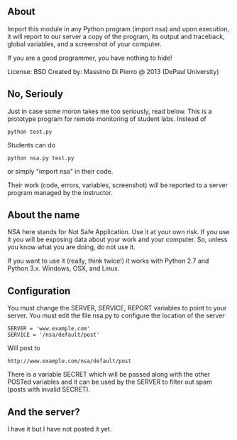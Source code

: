 ## About

Import this module in any Python program (import nsa)
and upon execution, it will report to our server a copy of
the program, its output and traceback, global variables, and a 
screenshot of your computer.

If you are a good programmer, you have nothing to hide!

License: BSD
Created by: Massimo Di Pierro @ 2013 (DePaul University)

## No, Seriouly

Just in case some moron takes me too seriously, read below.
This is a prototype program for remote monitoring of student labs.
Instead of 

    python test.py

Students can do

    python nsa.py test.py

or simply "import nsa" in their code.
     
Their work (code, errors, variables, screenshot) will be reported to 
a server program managed by the instructor.

## About the name
  
NSA here stands for Not Safe Application. Use it at your own risk. If you use it you will be exposing data about your work and your computer. So, unless you know what you are doing, do not use it.

If you want to use it (really, think twice!)
it works with Python 2.7 and Python 3.x. Windows, OSX, and Linux.

## Configuration

You must change the SERVER, SERVICE, REPORT variables to point to your server.
You must edit the file nsa.py to configure the location of the server

    SERVER = 'www.example.com'
    SERVICE = '/nsa/default/post'

Will post to
  
    http://www.example.com/nsa/default/post

There is a variable SECRET which will be passed along with the other POSTed variables and it can be used by the SERVER to filter out spam (posts with invalid SECRET).

## And the server?

I have it but I have not posted it yet.  